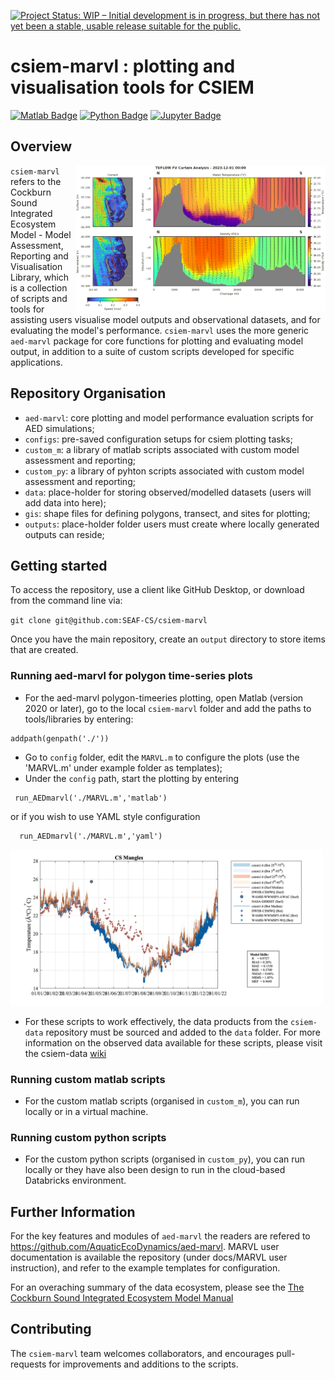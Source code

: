 [![Project Status: WIP – Initial development is in progress, but there has not yet been a stable, usable release suitable for the public.](https://www.repostatus.org/badges/latest/wip.svg)](https://www.repostatus.org/#wip)

# csiem-marvl : plotting and visualisation tools for CSIEM

[![Matlab Badge](https://img.shields.io/badge/MATLAB-ff8c00.svg?&style=for-the-badge&logo=matrix&logoColor=white)](https://github.com/SEAF-CS/csiem-marvl)
[![Python Badge](https://img.shields.io/badge/Python-306998.svg?&style=for-the-badge&logo=Python&logoColor=white)](https://github.com/SEAF-CS/csiem_regional_dashboard)
[![Jupyter Badge](https://img.shields.io/badge/Jupyter-F37626.svg?&style=for-the-badge&logo=Jupyter&logoColor=white)](https://github.com/SEAF-CS/sentinel2_ridgeplot)

## Overview
<a href="url"><img src="custom_py/tfv_curtain/csiem_example_animation.gif" align="right" width="400" ></a>
`csiem-marvl` refers to the Cockburn Sound Integrated Ecosystem Model - Model Assessment, Reporting and Visualisation Library, which is a collection of scripts and tools for assisting users visualise model outputs and observational datasets, and for evaluating the model's performance. `csiem-marvl` uses the more generic `aed-marvl` package for core functions for plotting and evaluating model output, in addition to a suite of custom scripts developed for specific applications. 

## Repository Organisation
- `aed-marvl`: core plotting and model performance evaluation scripts for AED simulations; 
- `configs`: pre-saved configuration setups for csiem plotting tasks;
- `custom_m`: a library of matlab scripts associated with custom model assessment and reporting;
- `custom_py`: a library of pyhton scripts associated with custom model assessment and reporting;
- `data`: place-holder for storing observed/modelled datasets (users will add data into here);
- `gis`: shape files for defining polygons, transect, and sites for plotting;
- `outputs`: place-holder folder users must create where locally generated outputs can reside;

## Getting started

To access the repository, use a client like GitHub Desktop, or download from the command line via:

`git clone git@github.com:SEAF-CS/csiem-marvl`

Once you have the main repository, create an `output` directory to store items that are created. 

### Running aed-marvl for polygon time-series plots

- For the aed-marvl polygon-timeeries plotting, open Matlab (version 2020 or later), go to the local `csiem-marvl` folder and add the paths to tools/libraries by entering:
 ```
 addpath(genpath('./'))
 ```
- Go to `config` folder, edit the `MARVL.m` to configure the plots (use the 'MARVL.m' under example folder as templates);
- Under the `config` path, start the plotting by entering
 ```
  run_AEDmarvl('./MARVL.m','matlab')
 ```
   or if you wish to use YAML style configuration
 ```
   run_AEDmarvl('./MARVL.m','yaml')
 ```

<a href="url"><img src="configs/000_examples/cs_mangles_example.png" width="500" ></a>

- For these scripts to work effectively, the data products from the `csiem-data` repository must be sourced and added to the `data` folder. For more information on the observed data available for these scripts, please visit the csiem-data [wiki](https://github.com/SEAF-CS/csiem-data/wiki) 

### Running custom matlab scripts

- For the custom matlab scripts (organised in `custom_m`), you can run locally or in a virtual machine. 

### Running custom python scripts

- For the custom python scripts (organised in `custom_py`), you can run locally or they have also been design to run in the cloud-based Databricks environment. 


## Further Information

For the key features and modules of `aed-marvl` the readers are refered to https://github.com/AquaticEcoDynamics/aed-marvl. MARVL user documentation is available the repository (under docs/MARVL user instruction), and refer to the example templates for configuration.

For an overaching summary of the data ecosystem, please see the [The Cockburn Sound Integrated Ecosystem Model Manual](https://aquaticecodynamics.github.io/csiem-science/index.html)

 

## Contributing

The `csiem-marvl` team welcomes collaborators, and encourages pull-requests for improvements and additions to the scripts.


